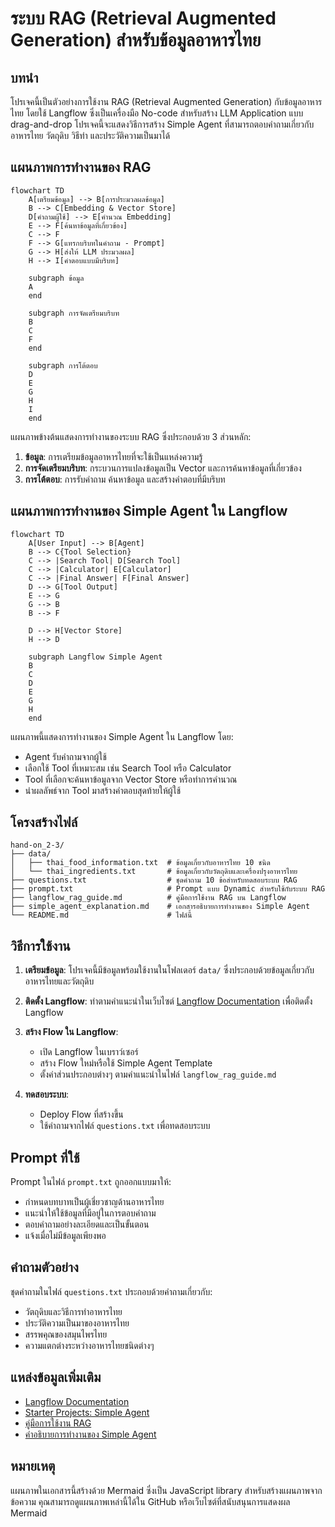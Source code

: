 # ระบบ RAG (Retrieval Augmented Generation) สำหรับข้อมูลอาหารไทย

## บทนำ

โปรเจคนี้เป็นตัวอย่างการใช้งาน RAG (Retrieval Augmented Generation) กับข้อมูลอาหารไทย โดยใช้ Langflow ซึ่งเป็นเครื่องมือ No-code สำหรับสร้าง LLM Application แบบ drag-and-drop โปรเจคนี้จะแสดงวิธีการสร้าง Simple Agent ที่สามารถตอบคำถามเกี่ยวกับอาหารไทย วัตถุดิบ วิธีทำ และประวัติความเป็นมาได้

## แผนภาพการทำงานของ RAG

```mermaid
flowchart TD
    A[เตรียมข้อมูล] --> B[การประมวลผลข้อมูล]
    B --> C[Embedding & Vector Store]
    D[คำถามผู้ใช้] --> E[คำนวณ Embedding]
    E --> F[ค้นหาข้อมูลที่เกี่ยวข้อง]
    C --> F
    F --> G[แทรกบริบทในคำถาม - Prompt]
    G --> H[ส่งให้ LLM ประมวลผล]
    H --> I[คำตอบแบบมีบริบท]
    
    subgraph ข้อมูล
    A
    end
    
    subgraph การจัดเตรียมบริบท
    B
    C
    F
    end
    
    subgraph การโต้ตอบ
    D
    E
    G
    H
    I
    end
```

แผนภาพข้างต้นแสดงการทำงานของระบบ RAG ซึ่งประกอบด้วย 3 ส่วนหลัก:

1. **ข้อมูล**: การเตรียมข้อมูลอาหารไทยที่จะใช้เป็นแหล่งความรู้
2. **การจัดเตรียมบริบท**: กระบวนการแปลงข้อมูลเป็น Vector และการค้นหาข้อมูลที่เกี่ยวข้อง
3. **การโต้ตอบ**: การรับคำถาม ค้นหาข้อมูล และสร้างคำตอบที่มีบริบท

## แผนภาพการทำงานของ Simple Agent ใน Langflow

```mermaid
flowchart TD
    A[User Input] --> B[Agent]
    B --> C{Tool Selection}
    C --> |Search Tool| D[Search Tool]
    C --> |Calculator| E[Calculator]
    C --> |Final Answer| F[Final Answer]
    D --> G[Tool Output]
    E --> G
    G --> B
    B --> F
    
    D --> H[Vector Store]
    H --> D
    
    subgraph Langflow Simple Agent
    B
    C
    D
    E
    G
    H
    end
```

แผนภาพนี้แสดงการทำงานของ Simple Agent ใน Langflow โดย:
- Agent รับคำถามจากผู้ใช้
- เลือกใช้ Tool ที่เหมาะสม เช่น Search Tool หรือ Calculator
- Tool ที่เลือกจะค้นหาข้อมูลจาก Vector Store หรือทำการคำนวณ
- นำผลลัพธ์จาก Tool มาสร้างคำตอบสุดท้ายให้ผู้ใช้

## โครงสร้างไฟล์

```
hand-on_2-3/
├── data/
│   ├── thai_food_information.txt  # ข้อมูลเกี่ยวกับอาหารไทย 10 ชนิด
│   └── thai_ingredients.txt       # ข้อมูลเกี่ยวกับวัตถุดิบและเครื่องปรุงอาหารไทย
├── questions.txt                  # ชุดคำถาม 10 ข้อสำหรับทดสอบระบบ RAG
├── prompt.txt                     # Prompt แบบ Dynamic สำหรับใช้กับระบบ RAG
├── langflow_rag_guide.md          # คู่มือการใช้งาน RAG บน Langflow
├── simple_agent_explanation.md    # เอกสารอธิบายการทำงานของ Simple Agent
└── README.md                      # ไฟล์นี้
```

## วิธีการใช้งาน

1. **เตรียมข้อมูล**:
   โปรเจคนี้มีข้อมูลพร้อมใช้งานในโฟลเดอร์ `data/` ซึ่งประกอบด้วยข้อมูลเกี่ยวกับอาหารไทยและวัตถุดิบ

2. **ติดตั้ง Langflow**:
   ทำตามคำแนะนำในเว็บไซต์ [Langflow Documentation](https://docs.langflow.org) เพื่อติดตั้ง Langflow

3. **สร้าง Flow ใน Langflow**:
   - เปิด Langflow ในเบราว์เซอร์
   - สร้าง Flow ใหม่หรือใช้ Simple Agent Template
   - ตั้งค่าส่วนประกอบต่างๆ ตามคำแนะนำในไฟล์ `langflow_rag_guide.md`

4. **ทดสอบระบบ**:
   - Deploy Flow ที่สร้างขึ้น
   - ใช้คำถามจากไฟล์ `questions.txt` เพื่อทดสอบระบบ

## Prompt ที่ใช้

Prompt ในไฟล์ `prompt.txt` ถูกออกแบบมาให้:
- กำหนดบทบาทเป็นผู้เชี่ยวชาญด้านอาหารไทย
- แนะนำให้ใช้ข้อมูลที่มีอยู่ในการตอบคำถาม
- ตอบคำถามอย่างละเอียดและเป็นขั้นตอน
- แจ้งเมื่อไม่มีข้อมูลเพียงพอ

## คำถามตัวอย่าง

ชุดคำถามในไฟล์ `questions.txt` ประกอบด้วยคำถามเกี่ยวกับ:
- วัตถุดิบและวิธีการทำอาหารไทย
- ประวัติความเป็นมาของอาหารไทย
- สรรพคุณของสมุนไพรไทย
- ความแตกต่างระหว่างอาหารไทยชนิดต่างๆ

## แหล่งข้อมูลเพิ่มเติม

- [Langflow Documentation](https://docs.langflow.org)
- [Starter Projects: Simple Agent](https://docs.langflow.org/starter-projects-simple-agent)
- [คู่มือการใช้งาน RAG](langflow_rag_guide.md)
- [คำอธิบายการทำงานของ Simple Agent](simple_agent_explanation.md)

## หมายเหตุ

แผนภาพในเอกสารนี้สร้างด้วย Mermaid ซึ่งเป็น JavaScript library สำหรับสร้างแผนภาพจากข้อความ คุณสามารถดูแผนภาพเหล่านี้ได้ใน GitHub หรือเว็บไซต์ที่สนับสนุนการแสดงผล Mermaid